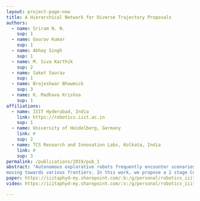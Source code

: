 ```yaml
---
layout: project-page-new
title: A Hierarchical Network for Diverse Trajectory Proposals
authors:
  - name: Sriram N. N.
    sup: 1
  - name: Gourav Kumar
    sup: 1
  - name: Abhay Singh
    sup: 1
  - name: M. Siva Karthik
    sup: 2
  - name: Saket Saurav
    sup: 1
  - name: Brojeshwar Bhowmick
    sup: 3
  - name: K. Madhava Krishna
    sup: 1
affiliations:
  - name: IIIT Hyderabad, India
    link: https://robotics.iiit.ac.in
    sup: 1
  - name: University of Heidelberg, Germany
    link: #
    sup: 2
  - name: TCS Research and Innovation Labs, Kolkata, India
    link: #
    sup: 3
permalink: /publications/2019/pub_1
abstract: "Autonomous explorative robots frequently encounter scenarios where multiple future trajectories can be pursued. Often these are cases with multiple paths around an obstacle or trajectory options towards various frontiers. Humans in such situations can inherently perceive and reason about the surrounding environment to identify several possibilities of either manoeuvring around the obstacles or
moving towards various frontiers. In this work, we propose a 2 stage Convolutional Neural Network architecture which mimics such an ability to map the perceived surroundings to multiple trajectories that a robot can choose to traverse. The first stage is a Trajectory Proposal Network which suggests diverse regions in the environment which can be occupied in the future. The second stage is a Trajectory Sampling network which provides a finegrained trajectory over the regions proposed by Trajectory Proposal Network. We evaluate our framework in diverse and complicated real life settings. For the outdoor case, we use the KITTI dataset and our own outdoor driving dataset. In the indoor setting, we use an autonomous drone to navigate various scenarios and also a ground robot which can explore the environment using the trajectories proposed by our framework. Our experiments suggest that the framework is able to develop a semantic understanding of the obstacles, open regions and identify diverse trajectories that a robot can traverse. Our comparisons portray the performance gain of the proposed architecture over a diverse set of methods against which it is compared."
paper: https://iiitaphyd-my.sharepoint.com/:b:/g/personal/robotics_iiit_ac_in/EZ229-3UQ41LmqMnxI4tRWgBfPs85sjuo-cDsQ1uFw1LtA?download=1
video: https://iiitaphyd-my.sharepoint.com/:v:/g/personal/robotics_iiit_ac_in/EdgyubLBGfdHinaDaiQcH0YB2PcBhlLnN5CgbNPnB624GA?download=1

---
```


